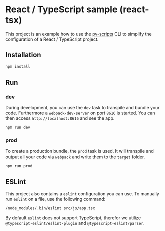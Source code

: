 # React / TypeScript sample (react-tsx)

This project is an example how to use the [pv-scripts](https://github.com/pro-vision/fe-tools/tree/master/packages/pv-scripts) CLI to simplify the configuration of a React / TypeScript project.

## Installation

```sh 
npm install
``` 

## Run

### dev
During development, you can use the `dev` task to transpile and bundle your code. Furthermore a `webpack-dev-server` on port `8616` is started. You can then access `http://localhost:8616` and see the app.

```sh 
npm run dev
```

### prod
To create a production bundle, the `prod` task is used. It will transpile and output all your code via `webpack` and write them to the `target` folder.

```sh 
npm run prod
```

## ESLint 

This project also contains a `eslint` configuration you can use. To manually run `eslint` on a file, use the following command:

```sh
/node_modules/.bin/eslint src/js/app.tsx
```

By default `eslint` does not support TypeScript, therefor we utilize `@typescript-eslint/eslint-plugin` and `@typescript-eslint/parser`.